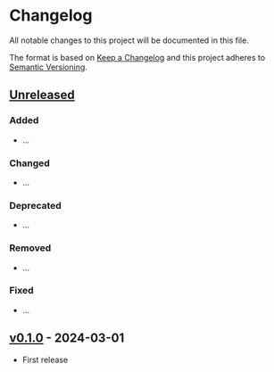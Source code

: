 # Changelog

All notable changes to this project will be documented in this file.

The format is based on [Keep a Changelog](http://keepachangelog.com/en/1.0.0/)
and this project adheres to [Semantic Versioning](http://semver.org/spec/v2.0.0.html).

## [Unreleased]

### Added

- ...

### Changed

- ...

### Deprecated

- ...

### Removed

- ...

### Fixed

- ...

## [v0.1.0] - 2024-03-01

- First release

[Unreleased]: <https://github.com/fiboa/hcat-extension/compare/v0.1.0...main>
[v0.1.0]: <https://github.com/fiboa/hcat-extension/tree/v0.1.0>
